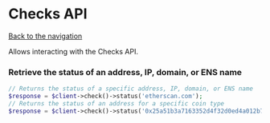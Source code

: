 # Checks API

[Back to the navigation](README.md)

Allows interacting with the Checks API.

### Retrieve the status of an address, IP, domain, or ENS name

```php
// Returns the status of a specific address, IP, domain, or ENS name
$response = $client->check()->status('etherscan.com');
// Returns the status of an address for a specific coin type
$response = $client->check()->status('0x25a51b3a7163352d4f32d0ed4a012b73fc32c08a', ['coin' => 'eth']);
```
